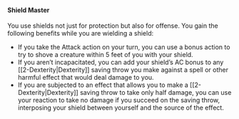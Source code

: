 #### Shield Master

You use shields not just for protection but also for offense. You gain the following benefits while you are wielding a shield:

-   If you take the Attack action on your turn, you can use a bonus action to try to shove a creature within 5 feet of you with your shield.
-   If you aren’t incapacitated, you can add your shield’s AC bonus to any [[2-Dexterity|Dexterity]] saving throw you make against a spell or other harmful effect that would deal damage to you.
-   If you are subjected to an effect that allows you to make a [[2-Dexterity|Dexterity]] saving throw to take only half damage, you can use your reaction to take no damage if you succeed on the saving throw, interposing your shield between yourself and the source of the effect.